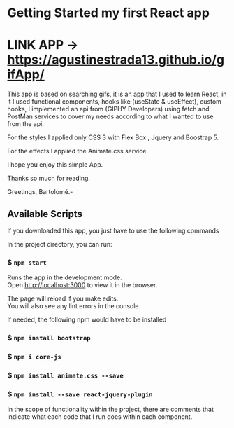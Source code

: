# Getting Started my first React app

# LINK APP -> https://agustinestrada13.github.io/gifApp/

This app is based on searching gifs, it is an app that I used to learn React, in it I used functional components, hooks like (useState & useEffect), custom hooks, I implemented an api from (GIPHY Developers) using fetch and PostMan services to cover my needs according to what I wanted to use from the api.

For the styles I applied only CSS 3 with Flex Box , Jquery and Boostrap 5.

For the effects I applied the Animate.css service.

I hope you enjoy this simple App.

Thanks so much for reading.

Greetings, Bartolomé.-



## Available Scripts

If you downloaded this app, you just have to use the following commands

In the project directory, you can run:

### $ `npm start`

Runs the app in the development mode.\
Open [http://localhost:3000](http://localhost:3000) to view it in the browser.

The page will reload if you make edits.\
You will also see any lint errors in the console.


If needed, the following npm would have to be installed

### $ `npm install bootstrap`
### $ `npm i core-js`
### $ `npm install animate.css --save`
### $ `npm install --save react-jquery-plugin`


In the scope of functionality within the project, there are comments that indicate what each code that I run does within each component.


